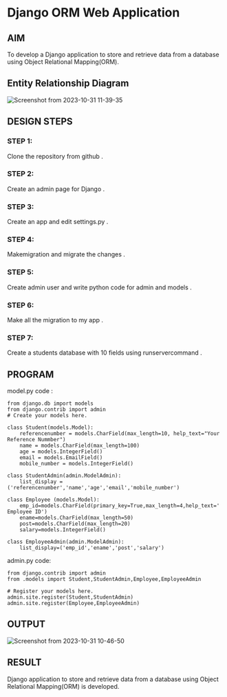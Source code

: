 # Django ORM Web Application

## AIM
To develop a Django application to store and retrieve data from a database using Object Relational Mapping(ORM).

## Entity Relationship Diagram

![Screenshot from 2023-10-31 11-39-35](https://github.com/SaravananPV3010/django-orm-app/assets/139754526/61384ad7-7a0f-4799-aaf9-32b7ec3f8913)
## DESIGN STEPS
### STEP 1:
   Clone the repository from github .

### STEP 2:
   Create an admin page for Django .

### STEP 3:
   Create an app and edit settings.py .

### STEP 4:
   Makemigration and migrate the changes .

### STEP 5:
   Create admin user and write python code for admin and models .

### STEP 6:
   Make all the migration to my app .

### STEP 7:
   Create a students database with 10 fields using runservercommand .

          
## PROGRAM

model.py code :
```
from django.db import models
from django.contrib import admin
# Create your models here.

class Student(models.Model):
    referencenumber = models.CharField(max_length=10, help_text="Your Reference Nummber")
    name = models.CharField(max_length=100)
    age = models.IntegerField()
    email = models.EmailField()
    mobile_number = models.IntegerField()
    
class StudentAdmin(admin.ModelAdmin):
    list_display = ('referencenumber','name','age','email','mobile_number')

class Employee (models.Model):
    emp_id=models.CharField(primary_key=True,max_length=4,help_text=' Employee ID')
    ename=models.CharField(max_length=50)
    post=models.CharField(max_length=20)
    salary=models.IntegerField()

class EmployeeAdmin(admin.ModelAdmin):
    list_display=('emp_id','ename','post','salary')
```
admin.py code:
```
from django.contrib import admin
from .models import Student,StudentAdmin,Employee,EmployeeAdmin

# Register your models here.
admin.site.register(Student,StudentAdmin)
admin.site.register(Employee,EmployeeAdmin)
```

## OUTPUT


![Screenshot from 2023-10-31 10-46-50](https://github.com/SaravananPV3010/django-orm-app/assets/139754526/5cd5fde0-2250-43f5-9ead-f7d3bf612b54)



## RESULT
Django application to store and retrieve data from a database using Object Relational Mapping(ORM) is developed.
